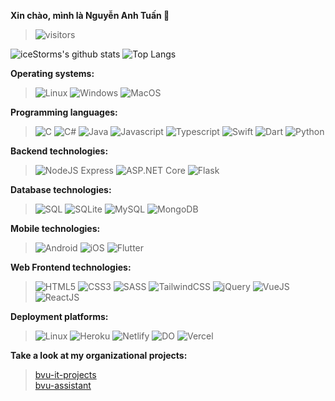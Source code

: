 **Xin chào, mình là Nguyễn Anh Tuấn 🐬**  

> ![visitors](https://visitor-badge.laobi.icu/badge?page_id=iceStorm.iceStorm)


![iceStorms's github stats](https://github-readme-stats.vercel.app/api?username=iceStorm&show_icons=true&count_private=true&include_all_commits=true&show_owner&layout=default&border_radius=0&hide_border=true&text_color=fff&icon_color=fff&title_color=fff&bg_color=45,654ea3,eaafc8&card_width=200)
![Top Langs](https://github-readme-stats.vercel.app/api/top-langs/?username=iceStorm&custom_title=Most%20used%20technologies&langs_count=8&layout=compact&border_radius=0&hide_border=true&text_color=fff&icon_color=fff&title_color=fff&bg_color=0,eaafc8,654ea3)


**Operating systems:**  
> 
> ![Linux](https://img.shields.io/badge/Linux-E95420?style=for-the-badge&logo=linux&logoColor=white)
> ![Windows](https://img.shields.io/badge/Windows-0078D6?style=for-the-badge&logo=windows&logoColor=white)
> ![MacOS](https://img.shields.io/badge/Mac_OS-7700ff?style=for-the-badge&logo=macos&logoColor=white)


**Programming languages:**  
> 
> ![C](https://img.shields.io/badge/C-00599C?style=for-the-badge&logo=c&logoColor=white)
> ![C#](https://img.shields.io/badge/C%23-5C2D91?style=for-the-badge&logo=c-sharp&logoColor=white)
> ![Java](https://img.shields.io/badge/Java-ff5000?style=for-the-badge&logo=java&logoColor=white)
> ![Javascript](https://img.shields.io/badge/JavaScript-F7DF1E?style=for-the-badge&logo=javascript&logoColor=black)
> ![Typescript](https://img.shields.io/badge/TypeScript-007ACC?style=for-the-badge&logo=typescript&logoColor=white)
> ![Swift](https://img.shields.io/badge/Swift-FA7343?style=for-the-badge&logo=swift&logoColor=white)
> ![Dart](https://img.shields.io/badge/Dart-0175C2?style=for-the-badge&logo=dart&logoColor=white)
> ![Python](https://img.shields.io/badge/Python-3776AB?style=for-the-badge&logo=python&logoColor=white)


**Backend technologies:**  
> 
> ![NodeJS Express](https://img.shields.io/badge/Node.js-43853D?style=for-the-badge&logo=node.js&logoColor=white)
> ![ASP.NET Core](https://img.shields.io/badge/.NET-5C2D91?style=for-the-badge&logo=.net&logoColor=white)
> ![Flask](https://img.shields.io/badge/Flask-000000?style=for-the-badge&logo=flask&logoColor=white)


**Database technologies:**  
> 
> ![SQL](https://img.shields.io/badge/SQL-07405E?style=for-the-badge&logo=mssql&logoColor=white)
> ![SQLite](https://img.shields.io/badge/SQLite-07405E?style=for-the-badge&logo=sqlite&logoColor=white)
> ![MySQL](https://img.shields.io/badge/MySQL-00000F?style=for-the-badge&logo=mysql&logoColor=white)
> ![MongoDB](https://img.shields.io/badge/MongoDB-4EA94B?style=for-the-badge&logo=mongodb&logoColor=white)


**Mobile technologies:**  
> 
> ![Android](https://img.shields.io/badge/Android-09b700?style=for-the-badge&logo=android&logoColor=white)
> ![iOS](https://img.shields.io/badge/iOS-000000?style=for-the-badge&logo=ios&logoColor=white)
> ![Flutter](https://img.shields.io/badge/Flutter-02569B?style=for-the-badge&logo=flutter&logoColor=white)


**Web Frontend technologies:**  
> 
> ![HTML5](https://img.shields.io/badge/HTML5-E34F26?style=for-the-badge&logo=html5&logoColor=white)
> ![CSS3](https://img.shields.io/badge/CSS3-1572B6?style=for-the-badge&logo=css3&logoColor=white)
> ![SASS](https://img.shields.io/badge/Sass-CC6699?style=for-the-badge&logo=sass&logoColor=white)
> ![TailwindCSS](https://img.shields.io/badge/Tailwind_CSS-00b2a3?style=for-the-badge&logo=tailwind-css&logoColor=white)
> ![jQuery](https://img.shields.io/badge/jQuery-0769AD?style=for-the-badge&logo=jquery&logoColor=white)
> ![VueJS](https://img.shields.io/badge/Vue.js-35495E?style=for-the-badge&logo=vue.js&logoColor=4FC08D)
> ![ReactJS](https://img.shields.io/badge/React-20232A?style=for-the-badge&logo=react&logoColor=61DAFB)


**Deployment platforms:**  
> 
> ![Linux](https://img.shields.io/badge/Linux-E95420?style=for-the-badge&logo=linux&logoColor=white)
> ![Heroku](https://img.shields.io/badge/Heroku-430098?style=for-the-badge&logo=heroku&logoColor=white)
> ![Netlify](https://img.shields.io/badge/Netlify-00b2a3?style=for-the-badge&logo=netlify&logoColor=white)
> ![DO](https://img.shields.io/badge/Digital_Ocean-0168FF?style=for-the-badge&logo=digitalocean&logoColor=white)
> ![Vercel](https://img.shields.io/badge/Vercel-20232A?style=for-the-badge&logo=vercel&logoColor=white)

  
**Take a look at my organizational projects:**  
> [bvu-it-projects](https://github.com/bvu-it-projects)  
> [bvu-assistant](https://github.com/bvu-assistant)

<!-- **Pinned projects:**
> 
> [![Readme Card](https://github-readme-stats.vercel.app/api/pin/?username=anuraghazra&repo=github-readme-stats)](https://github.com/anuraghazra/github-readme-stats)
 -->

